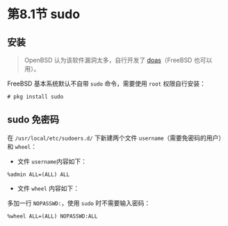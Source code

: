 # 第8.1节 sudo

## 安装

> OpenBSD 认为该软件漏洞太多，自行开发了 [doas](https://man.openbsd.org/doas)（FreeBSD 也可以用）。

FreeBSD 基本系统默认不自带 `sudo` 命令，需要使用 `root` 权限自行安装：

```
# pkg install sudo
```

## sudo 免密码

在 `/usr/local/etc/sudoers.d/` 下新建两个文件 `username`（需要免密码的用户）和 `wheel`：

* 文件 `username`内容如下：

```
%admin ALL=(ALL) ALL
```

* 文件 `wheel` 内容如下：

多加一行 `NOPASSWD:`，使用 `sudo` 时不需要输入密码：

```
%wheel ALL=(ALL) NOPASSWD:ALL
```

